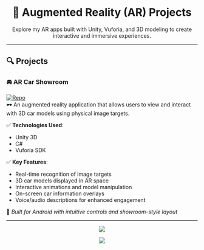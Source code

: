 <h1 align="center">🚗 Augmented Reality (AR) Projects</h1>

<p align="center">Explore my AR apps built with Unity, Vuforia, and 3D modeling to create interactive and immersive experiences.</p>

---

## 🔍 Projects

### 🚘 AR Car Showroom  
[![Repo](https://img.shields.io/badge/View%20Repo-Click%20Here-blue?style=for-the-badge&logo=github)](https://github.com/ammarelbordeny/AR-Car-Showroom)  
🕶️ An augmented reality application that allows users to view and interact with 3D car models using physical image targets.

✅ **Technologies Used**:
- Unity 3D
- C#
- Vuforia SDK

✅ **Key Features**:
- Real-time recognition of image targets
- 3D car models displayed in AR space
- Interactive animations and model manipulation
- On-screen car information overlays
- Voice/audio descriptions for enhanced engagement

📱 *Built for Android with intuitive controls and showroom-style layout*

---

<p align="center">
  <img src="https://skillicons.dev/icons?i=unity,cs" />
</p>

<p align="center">
  <a href="https://github.com/ammarelbordeny">
    <img src="https://img.shields.io/badge/Back%20to%20Profile-Click%20Here-success?style=for-the-badge&logo=github" />
  </a>
</p>
